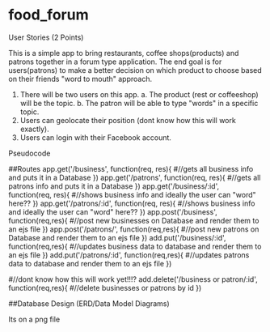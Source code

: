 # food_forum

User Stories (2 Points)

This is a simple app to bring restaurants, coffee shops(products) and patrons together in a forum type application. 
The end goal is for users(patrons) to make a better decision on which product to choose based on their friends "word to mouth" approach.


1. There will be two users on this app.
	a. The product (rest or coffeeshop) will be the topic.
	b. The patron will be able to type "words" in a specific topic.
2. Users can geolocate their position (dont know how this will work exactly).
3. Users can login with their Facebook account.

Pseudocode 

##Routes 
app.get('/business', function(req, res){
	#//gets all business info and puts it in a Database
})
app.get('/patrons', function(req, res){
	#//gets all patrons info and puts it in a Database
})
app.get('/business/:id', function(req, res){
	#//shows business info and ideally the user can "word" here??
})
app.get('/patrons/:id', function(req, res){
	#//shows business info and ideally the user can "word" here??
})
app.post('/business', function(req,res){
	#//post new businesses on Database and render them to an ejs file
})
app.post('/patrons/', function(req,res){
	#//post new patrons on Database and render them to an ejs file
})
add.put('/business/:id', function(req,res){
	#//updates business data to database and render them to an ejs file
})
add.put('/patrons/:id', function(req,res){
	#//updates patrons data to database and render them to an ejs file
})

#//dont know how this will work yet!!!?
add.delete('/business or patron/:id', function(req,res){
	#//delete businesses or patrons by id 
})

##Database Design (ERD/Data Model Diagrams) 

Its on a png file



